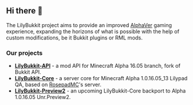 ## Hi there 👋

The LilyBukkit project aims to provide an improved [AlphaVer](https://alphaver.fandom.com/wiki/AlphaVer_Wiki) gaming experience, expanding the horizons of what is possible with the help of custom modifications, be it Bukkit plugins or RML mods.

### Our projects
- [**LilyBukkit-API**](https://github.com/LilyBukkit/LilyBukkit-API) - a mod API for Minecraft Alpha 16.05 branch, fork of Bukkit API.
- [**LilyBukkit-Core**](https://github.com/LilyBukkit/LilyBukkit-Core) - a server core for Minecraft Alpha 1.0.16.05_13 Lilypad QA, based on [RosepadMC](https://rosepadmc.github.io)'s server.
- [**LilyBukkit-Preview2**](https://github.com/LilyBukkit/LilyBukkit-Preview2) - an upcoming LilyBukkit-Core backport to Alpha 1.0.16.05 Unr.Preview2.

<!--

**Here are some ideas to get you started:**

🙋‍♀️ A short introduction - what is your organization all about?
🌈 Contribution guidelines - how can the community get involved?
👩‍💻 Useful resources - where can the community find your docs? Is there anything else the community should know?
🍿 Fun facts - what does your team eat for breakfast?
🧙 Remember, you can do mighty things with the power of [Markdown](https://docs.github.com/github/writing-on-github/getting-started-with-writing-and-formatting-on-github/basic-writing-and-formatting-syntax)
-->
